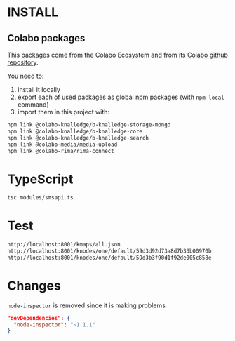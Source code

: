 # INSTALL

## Colabo packages

This packages come from the Colabo Ecosystem and from its [Colabo github repository](https://github.com/cha-os/knalledge).

You need to:

1. install it locally
2. export each of used packages as global npm packages (with `npm local` command)
3. import them in this project with:

```sh
npm link @colabo-knalledge/b-knalledge-storage-mongo
npm link @colabo-knalledge/b-knalledge-core
npm link @colabo-knalledge/b-knalledge-search
npm link @colabo-media/media-upload
npm link @colabo-rima/rima-connect
```

# TypeScript

```sh
tsc modules/smsapi.ts
```

# Test

```sh
http://localhost:8001/kmaps/all.json
http://localhost:8001/knodes/one/default/59d3d92d73a8d7b33b00970b
http://localhost:8001/knodes/one/default/59d3b3f90d1f92de005c858e
```

# Changes

`node-inspector` is removed since it is making problems

```json
"devDependencies": {
  "node-inspector": "~1.1.1"
}
```

